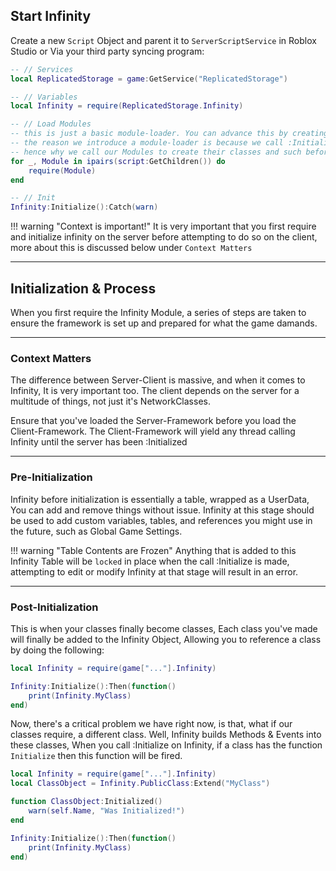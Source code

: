 ## Start Infinity
Create a new `Script` Object and parent it to `ServerScriptService` in Roblox Studio or Via your third party syncing program:
```lua
-- // Services
local ReplicatedStorage = game:GetService("ReplicatedStorage")

-- // Variables
local Infinity = require(ReplicatedStorage.Infinity)

-- // Load Modules
-- this is just a basic module-loader. You can advance this by creating module components, and futher, singletons and so on.
-- the reason we introduce a module-loader is because we call :Initialize below, We need to set up a game before we Initialize Infinity. 
-- hence why we call our Modules to create their classes and such before we Initialize Infinity.
for _, Module in ipairs(script:GetChildren()) do 
    require(Module)
end

-- // Init
Infinity:Initialize():Catch(warn)

```

!!! warning "Context is important!"
    It is very important that you first require and initialize infinity on the server before attempting to do so on the client, more about this is discussed below under `Context Matters`
    
--------------------------------

## Initialization & Process
When you first require the Infinity Module, a series of steps are taken to ensure the framework is set up and prepared for what the game damands.

--------------------------------

### Context Matters
The difference between Server-Client is massive, and when it comes to Infinity, It is very important too. The client depends on the server for a multitude of things, not just it's NetworkClasses. 

Ensure that you've loaded the Server-Framework before you load the Client-Framework. The Client-Framework will yield any thread calling Infinity until the server has been :Initialized

--------------------------------

### Pre-Initialization
Infinity before initialization is essentially a table, wrapped as a UserData, You can add and remove things without issue. 
Infinity at this stage should be used to add custom variables, tables, and references you might use in the future, such as Global Game Settings.

!!! warning "Table Contents are Frozen"
    Anything that is added to this Infinity Table will be `locked` in place when the call :Initialize is made, attempting to edit or modify Infinity at that stage will result in an error.

--------------------------------

### Post-Initialization
This is when your classes finally become classes, Each class you've made will finally be added to the Infinity Object, Allowing you to reference a class by doing the following:

```lua
local Infinity = require(game["..."].Infinity)

Infinity:Initialize():Then(function()
    print(Infinity.MyClass)
end)
```

Now, there's a critical problem we have right now, is that, what if our classes require, a different class. Well, Infinity builds Methods & Events into these classes, When you call :Initialize on Infinity, if a class has the function `Initialize` then this function will be fired. 

```lua
local Infinity = require(game["..."].Infinity)
local ClassObject = Infinity.PublicClass:Extend("MyClass")

function ClassObject:Initialized()
    warn(self.Name, "Was Initialized!")
end

Infinity:Initialize():Then(function()
    print(Infinity.MyClass)
end)
```